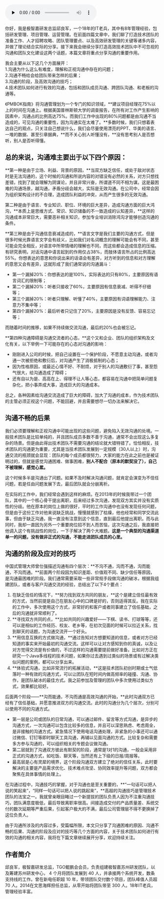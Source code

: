 <audio id="audio" title="第200讲 | 邱良军：沟通，沟通，还是沟通（上）" controls="" preload="none"><source id="mp3" src="https://static001.geekbang.org/resource/audio/0f/06/0f5de7cfdbaeebd45487f8604127b206.mp3"></audio>

你好，我是极智嘉研发总监邱良军，一个18年的IT老兵，其中有8年管理经验，包括研发管理、项目管理、运营管理。在前面四篇文章中，我们聊了打造技术团队的准备工作、人才招聘攻略、团队管理要点、以及高效研发管理的关键等诸多内容，并做了理论结合实际的分享。接下来我会继续分享打造高效技术团队中不可忽视的沟通和团队文化建设这两个话题，本篇文章将重点分享沟通的重要作用。

我会主要从以下这几个方面展开：<br>
1.沟通为什么这么有难度，理解和正视沟通中存在的问题；<br>
2.沟通不畅给会给团队带来怎样的后果；<br>
3.沟通的阶段，及高效沟通的技巧；<br>
4.技术团队如何进行有效的沟通，包括和团队成员沟通、跨团队沟通、和老板的沟通等。

《PMBOK指南》将沟通管理划为一个专门的知识领域，**建议项目经理花75%以上的时间在沟通上。根据美国普林斯顿大学的调查报告，在所有对工作产生影响的因素中，沟通占的比例高达75%。而我们工作中出现的80%问题都是由沟通不当造成的，可见沟通的重要性，因为沟通实在太难了。**多数时候，我们只想着表达自己的观点，只关注自己想说什么，我们会尽量使用漂亮的PPT、华美的语言、一堆的数据、甚至引章据典，**而不关心别人听懂没有，**没有思考别人是否想听，别人是否听得懂。

## 总的来说，沟通难主要出于以下四个原因：

**第一种是由于立场、利益、背景的原因，**当双方缺乏信任，或处于敌对状态时是无法沟通的，这个时候的沟通和所说内容的对错没有必然的关系，对方只想找差错，找到了就会理解为阴谋论，并且非常兴奋，所谓道不同不相为谋。这是最困难的沟通场景，越沟通，矛盾分歧会越大，实际是无效沟通。在公司中，经常会因为组织架构设计的不合理，造成团队利益的冲突，从而产生很多的无效沟通。

第二种是由于语言、专业知识、职位、环境的巨大差异，造成沟通方面的巨大鸿沟，**本质上是思维方式、常识、知识储备的不一致造成的认知差异，**这样的沟通成本非常巨大，需要恶补相关知识，参加专业培训消除鸿沟才能够创造沟通的条件。

**第三种是由于沟通信息衰减造成的，**语言文字是我们主要的沟通方式，但是很多时候光靠语言文字会有歧义，比如我们对名词概念的理解可能会有不同，甚至可能会完全相反，对语言中所带情绪的理解也不同，而这些都会造成信息的压缩。有研究表明，对话沟通中语言起到的作用仅占38%，而肢体语言所占的比例高达55%。你想表达的意思和你说出来的话语会有差异，对方听到的信息和对方理解的意思又会有差异，这就形成了我们通常说的沟通漏斗：

- 第一个漏掉20%：你想表达的是100%，实际表达的只有80%，主要原因有语言词汇的限制等；
- 第二个漏掉20%：听者只接收了60%，主要原因有信息衰减、听得不仔细等；
- 第三个漏掉20%：听者只理解、听懂了40%，主要原因有词语理解能力、注意力不集中等；
- 第四个漏掉20%：最后听者只记住了20%，主要原因是没有反馈、容易忘记等；

而随着时间的推移，如果不持续做交流沟通，最后的20%也会被忘记。

**第四种沟通障碍是沟通交流者的心态，**这个又和企业、团队的组织架构及文化有关，以下举例一下可能存在的心态对沟通的影响：

- 刚刚进入公司的时候，把自己设置在一个保护阶段，不愿意主动沟通，或者沟通一次被拒绝和敷衍后，对沟通产生了消极抵制的心态；
- 因为性格原因，或最近心情不好、不耐烦，对于别人的沟通敷衍了事，甚至怨气很大，给沟通造成了障碍；
- 还有自以为是、高高在上、得理不让人等心态，都容易在沟通中把简单问题复杂化，把小事弄成大事，造成巨大的沟通成本。

总之，各种因素给沟通交流造成了巨大的障碍，加大了沟通的成本，作为技术团队的主管必须正视这个问题，不能回避，并且需要想尽一切办法来解决它。

## 沟通不畅的后果

我们必须要理解和正视沟通中可能出现的这些问题，避免陷入无效沟通的处境。一般技术团队是比较单纯的，并且团队成员多数不善于沟通，通常不会出现这么多复杂的场景。但是由此得出技术团队不需要沟通的结论就大错特错了。恰恰相反，技术团队的沟通更为重要，尤其是当技术团队发展到一定规模（30人以上）时，沟通交流的瓶颈就会显现：团队的每个成员都很努力，大家的能力在此之前也是被证明过的，但就是感觉沟通困难、做事困难，**别人不配合（原本的默契没了），自己不被理解，感觉心累。**

这个时候多半是沟通出了问题。如果不及时解决沟通问题，就肯定会演变为不信任问题，若是任由问题发展下去，最后团队就会分崩离析。

在实际的工作中，我们经常会遇到这样的麻烦。在2013年的时候我带过一个团队，其中的一个核心骨干提出离职，后来经过多次沟通，发现双方其实并没有实质性的分歧。他在原本的岗位上做的很好，平时的工作沟通中也没有发现任何问题，但是由于这份工作对他来说缺乏挑战，慢慢就感到了枯燥，他也经常和同学交流此事，但由于缺乏沟通，我一直没有注意到这个信息，直到最后他提出离职。而与此同时，我却一直因为另外一个重要岗位招不到人而苦恼，这次沟通之后，我直接把他调入这个有挑战性的岗位，一下子解决了两个大难题。**这是一个典型的沟通渠道单一的问题，没有做非正式的沟通，不能走进团队成员的心里。**

## 沟通的阶段及应对的技巧

中国式管理大师曾仕强描述沟通有四个层次：**不沟不通，沟而不通，沟而能通，不沟而通。**前面两个阶段因为知识差距、价值观不同、缺少信任等原因，是沟通最困难的阶段。我们通常需要采取一些非常规手段做沟通的破冰，根据我组建团队，或者与客户沟通交流的经验，总结出了以下4个要点：

1. 在缺乏信任的情况下，**努力找到双方共同的朋友，**这个是建立信任最有效的方式，当然前提是自己在朋友心中的口碑是好的，否则适得其反。我在实际的工作中，多次使用这个方式，非常好的和客户或者同事建立了信任基础，之后的沟通就非常顺利了。
1. **寻找双方共同的点，**比如共同的兴趣爱好——下棋、读书、打球等等，还可以是相似的工作经历、校友、老乡等，在初次见面的时候可以拉近关系，找到聊天的话题，为沟通交流开一个好头。
1. **用信息互换的方式做沟通，**通过告知对方想要知道的信息，或者对方已经知道的事实来开始最初的沟通交流。这样可以让对方感知到你的真诚，以及让对方觉得交流是有价值的，不过这样的沟通需要提前做好准备。比如对方正在研究一个Java多线程的技术问题，如果你过去遇到过类似的场景或有过解决类似问题的案例，都可以分享出来。
1. **体验式沟通，比如非常流行的拓展活动，**这是技术团队初创时期或士气低落时一种有效的沟通方式，可以让团队在短时间内做高频率的碰撞、沟通、协作，是团队破冰的最佳方式。我之前参加及管理的团队中多次使用过类似方式，效果都比较好。

后面两个阶段——**沟而能通，不沟而通是高效沟通的开始，**此时沟通双方已经有了信任基础，并愿意推进双方的沟通交流。此时的沟通分为几个层次，分别可以使用不同的沟通方式。

- 第一层是公司或团队的日常沟通，可以通过邮件、留言等方式沟通，是异步的沟通方式，一次沟通可以包含比较多的信息，并且可以深思熟虑、考虑周全，是非接触的沟通方式。紧急情况下使用电话沟通处理，非紧急的小事还可以通过微信、钉钉等即时聊天工具沟通，再辅以见面沟通的方式。比较复杂和需要多方参与沟通的，可以组织相关的专题会议做沟通。
- 第二层就到了沟通双方彼此有默契的阶段，通常是1对1的沟通，一般会采用非正式的沟通方式，如吃饭、聊天等，当然还有上下级的日报/周报等。
- 最高层是心有灵犀的境界，这个阶段沟通双方建立了绝对的信任关系，此时要解决的主要是产品需求优化、技术难点攻坚、协同效率提升等问题，双方都会聚焦在具体事情的处理上。

在沟通过程中，沟通技巧的掌握，对于沟通也是至关重要的，**“一句话可以把人说的笑起来”，“同样一句话可以把人说的跳起来”，**高超的沟通技巧是管理技术团队的法宝之一。我就曾亲眼目睹过一个新提拔的团队负责人因为不注重沟通技巧，团队满意度极低，最后导致离职率很高。间接造成交付的产品质量差、系统交付的数次延期等严重后果，引起客户极大的不满，最后公司管理层不得不更换掉了这位负责人。

由于沟通所涉及的内容过多，受篇幅所限，本文只分享了沟通困难的原因、沟通不畅的后果、沟通的阶段及应对的技巧等几个方面的内容，关于技术团队如何进行有效的沟通的相关内容，我将在下篇文章继续展开分享，欢迎持续关注。

## 作者简介

邱良军，极智嘉研发总监，TGO鲲鹏会会员，负责组建极智嘉苏州研发团队，以及筹建苏州研发中心， 4 个月将团队发展到 40 人，并承接两个系统开发，数条支持线的工作。曾在新电任职超 10 年，带领团队交付数个项目，团队峰值人员超 70 人。2014在文思海辉担任总监，从零开始将团队带至 300 人。18年IT老兵，管理经验丰富。


